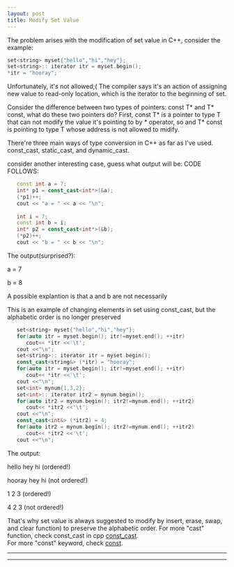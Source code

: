 ```yaml
---
layout: post
title: Modify Set Value 
---
```


The problem arises with the modification of set value in C++, consider the example: 
```cpp     
set<string> myset{"hello","hi","hey"};
set<string>:: iterator itr = myset.begin();
*itr = "hooray";
```
Unfortunately, it's not allowed;( 
The compiler says it's an action of assigning new value to read-only location, which is the iterator to the beginning of set.

Consider the difference between two types of pointers: const T* and T* const, what do these two pointers do?
First, const T* is a pointer to type T that can not modify the value it's pointing to by * operator, so and T* const
is pointing to type T whose address is not allowed to midify.

There're three main ways of type conversion in C++ as far as I've used. const_cast, static_cast, and dynamic_cast.

consider another interesting case, guess what output will be:
CODE FOLLOWS:  
```cpp     
   const int a = 7;
   int* p1 = const_cast<int*>(&a);
   (*p1)++;
   cout << "a = " << a << "\n";
   
   int i = 7;
   const int b = i;
   int* p2 = const_cast<int*>(&b);
   (*p2)++;
   cout << "b = " << b << "\n"; 
```
The output(surprised?):

a = 7

b = 8

A possible explantion is that a and b are not necessarily 

This is an example of changing elements in set using const_cast, but the alphabetic order is no longer preserved 
```cpp
   set<string> myset{"hello","hi","hey"};
   for(auto itr = myset.begin(); itr!=myset.end(); ++itr)
      cout<< *itr <<'\t';
   cout <<"\n";   
   set<string>:: iterator itr = myset.begin();
   const_cast<string&> (*itr) = "hooray";
   for(auto itr = myset.begin(); itr!=myset.end(); ++itr)
      cout<< *itr <<'\t';
   cout <<"\n";   
   set<int> mynum{1,3,2};
   set<int>:: iterator itr2 = mynum.begin();
   for(auto itr2 = mynum.begin(); itr2!=mynum.end(); ++itr2)
      cout<< *itr2 <<'\t';
   cout <<"\n";  
   const_cast<int&> (*itr2) = 4;
   for(auto itr2 = mynum.begin(); itr2!=mynum.end(); ++itr2)
      cout<< *itr2 <<'\t';
   cout <<"\n";     
```
The output:

hello	hey	hi	(ordered!)

hooray	hey	hi	(not ordered!)

1	2	3	(ordered!)

4	2	3	(not ordered!)

That's why set value is always suggested to modify by insert, erase, swap, and clear function) to preserve the alphabetic order.
For more "cast" function, check const_cast in cpp [const_cast](https://en.cppreference.com/w/cpp/language/const_cast).  
For more "const" keyword, check [const](https://docs.microsoft.com/en-us/cpp/cpp/const-cpp?view=msvc-160).  


----
****
